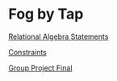 # Fog by Tap

[Relational Algebra Statements](https://docs.google.com/document/d/1zhgJsuZkNlrnbXcvQyIzYtvu7pMDKLEVewDx8cFA2Vw/edit?usp=sharing)

[Constraints](https://docs.google.com/document/d/1PgTBPUa9q2_LIp74bDwUHJmeKVhuphERUhdqnGNlk5c/edit?usp=sharing)

[Group Project Final](https://docs.google.com/document/d/1bqlJidSs3OpgBxD-6rvoJL-vRwaG_Mv_9KaH42cCVhE/edit?usp=sharing)
